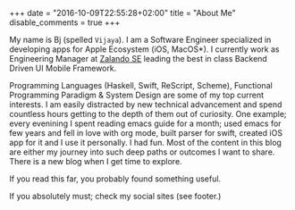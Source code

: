+++
date = "2016-10-09T22:55:28+02:00"
title = "About Me"
disable_comments = true
+++

My name is Bj (spelled `Vijaya`). I am a Software Engineer specialized in developing apps for Apple Ecosystem (iOS, MacOS*). I currently work as Engineering Manager at [Zalando SE](https://corporate.zalando.com/en/company) leading the best in class Backend Driven UI Mobile Framework. 

Programming Languages (Haskell, Swift, ReScript, Scheme), Functional Programming Paradigm & System Design are some of my top current interests. I am easily distracted by new technical advancement and spend countless hours getting to the depth of them out of curiosity. One example; every evenining I spent reading emacs guide for a month; used emacs for few years and fell in love with org mode, built parser for swift, created iOS app for it and I use it personally. I had fun. Most of the content in this blog are either my journey into such deep paths or outcomes I want to share. There is a new blog when I get time to explore. 

If you read this far, you probably found something useful. 

If you absolutely must; check my social sites (see footer.)

